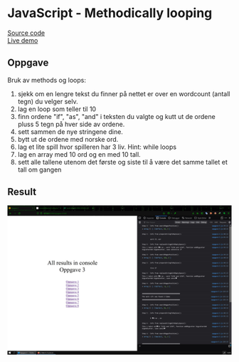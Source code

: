 # JavaScript - Methodically looping

[Source code](https://github.com/chriskodehub/KH-11_javascript-methodically-looping)  
[Live demo](https://chriskodehub.github.io/KH-11_javascript-methodically-looping/)

## Oppgave

Bruk av methods og loops:  

1. sjekk om en lengre tekst du finner på nettet er over en wordcount (antall tegn) du velger selv.
2. lag en loop som teller til 10
3. finn ordene "if", "as", "and" i teksten du valgte og kutt ut de ordene pluss 5 tegn på hver side av ordene.
4. sett sammen de nye stringene dine.
5. bytt ut de ordene med norske ord.
6. lag et lite spill hvor spilleren har 3 liv. Hint: while loops
7. lag en array med 10 ord og en med 10 tall.
8. sett alle tallene utenom det første og siste til å være det samme tallet et tall om gangen

## Result

![Result](img/result.png)
